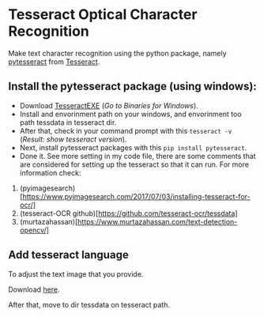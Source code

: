 # Tesseract Optical Character Recognition
Make text character recognition using the python package, namely [pytesseract](https://pypi.org/project/pytesseract/) from [Tesseract](https://tesseract-ocr.github.io/).

## Install the pytesseract package (using windows):
- Download [TesseractEXE](https://tesseract-ocr.github.io/tessdoc/Downloads) (<i>Go to Binaries for Windows</i>).
- Install and envorinment path on your windows, and envorinment too path tessdata in tesseract dir.
- After that, check in your command prompt with this ```tesseract -v``` (<i>Result: show tesseract version</i>).
- Next, install pytesseract packages with this ```pip install pytesseract```.
- Done it. See more setting in my code file, there are some comments that are considered for setting up the tesseract so that it can run.
For more information check:
1. (pyimagesearch)[https://www.pyimagesearch.com/2017/07/03/installing-tesseract-for-ocr/]
1. (tesseract-OCR github)[https://github.com/tesseract-ocr/tessdata]
1. (murtazahassan)[https://www.murtazahassan.com/text-detection-opencv/]

## Add tesseract language
To adjust the text image that you provide.

Download [here](https://github.com/tesseract-ocr/tessdata).

After that, move to dir tessdata on tesseract path.
